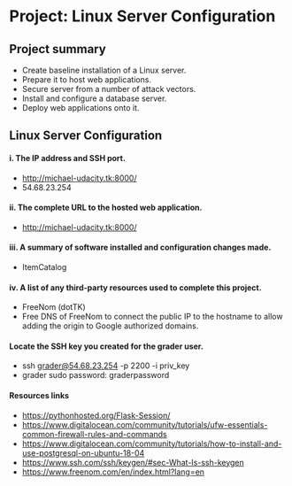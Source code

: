 
# Project: Linux Server Configuration

## Project summary
* Create baseline installation of a Linux server.
* Prepare it to host web applications.
* Secure server from a number of attack vectors.
* Install and configure a database server.
* Deploy web applications onto it.

## Linux Server Configuration


#### i. The IP address and SSH port.
* http://michael-udacity.tk:8000/
* 54.68.23.254


#### ii. The complete URL to the hosted web application.
* http://michael-udacity.tk:8000/


#### iii. A summary of software installed and configuration changes made.
* ItemCatalog

#### iv. A list of any third-party resources used to complete this project.
* FreeNom (dotTK)
* Free DNS of FreeNom to connect the public IP to the hostname to allow adding the origin to Google authorized domains. 


#### Locate the SSH key you created for the grader user.
* ssh grader@54.68.23.254 -p 2200 -i priv_key
* grader sudo password: graderpassword

#### Resources links
* https://pythonhosted.org/Flask-Session/
* https://www.digitalocean.com/community/tutorials/ufw-essentials-common-firewall-rules-and-commands
* https://www.digitalocean.com/community/tutorials/how-to-install-and-use-postgresql-on-ubuntu-18-04
* https://www.ssh.com/ssh/keygen/#sec-What-Is-ssh-keygen
* https://www.freenom.com/en/index.html?lang=en